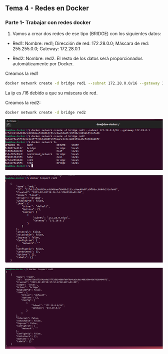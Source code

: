 ## Tema 4 - Redes en Docker

### Parte 1- Trabajar con redes docker

1. Vamos a crear dos redes de ese tipo (BRIDGE) con los siguientes datos:
 - Red1: Nombre: red1; Dirección de red: 172.28.0.0; Máscara de red: 255.255.0.0; Gateway: 172.28.0.1

- Red2: Nombre: red2. El resto de los datos será proporcionados automáticamente por Docker.

Creamos la red1

```bash
docker network create -d bridge red1 --subnet 172.28.0.0/16 --gateway 172.28.0.1
```

La ip es /16 debido a que su máscara de red.


Creamos la red2:

```bash
docker network create -d bridge red2
```

![](assets/ejercicio1.png)

![](assets/ejercicio1-red1.png)

![](assets/ejercicio1-red2.png)




